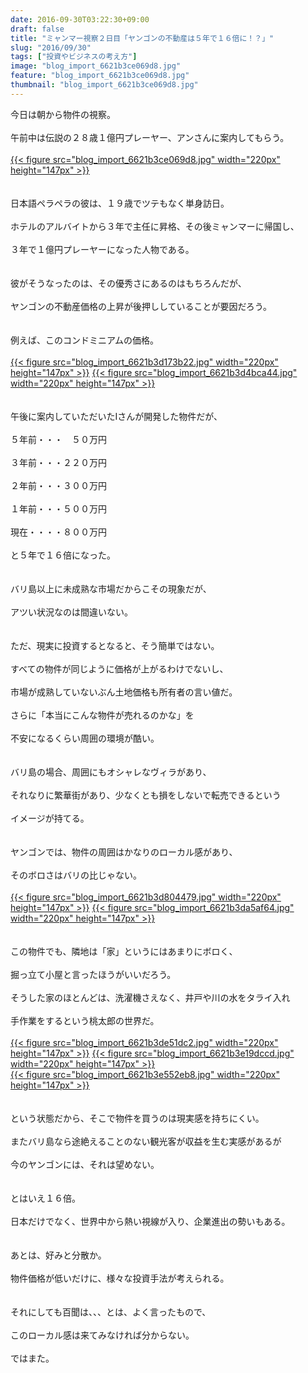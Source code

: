 ```yaml
---
date: 2016-09-30T03:22:30+09:00
draft: false
title: "ミャンマー視察２日目「ヤンゴンの不動産は５年で１６倍に！？」"
slug: "2016/09/30"
tags: ["投資やビジネスの考え方"]
image: "blog_import_6621b3ce069d8.jpg"
feature: "blog_import_6621b3ce069d8.jpg"
thumbnail: "blog_import_6621b3ce069d8.jpg"
---
```

今日は朝から物件の視察。<br/><br/>午前中は伝説の２８歳１億円プレーヤー、アンさんに案内してもらう。<br/><br/><a href="blog_import_6621b3cfd3c3a.jpg">{{< figure src="blog_import_6621b3ce069d8.jpg" width="220px" height="147px" >}}</a><br/><br/><br/>日本語ペラペラの彼は、１９歳でツテもなく単身訪日。<br/><br/>ホテルのアルバイトから３年で主任に昇格、その後ミャンマーに帰国し、<br/><br/>３年で１億円プレーヤーになった人物である。<br/><br/><br/>彼がそうなったのは、その優秀さにあるのはもちろんだが、<br/><br/>ヤンゴンの不動産価格の上昇が後押ししていることが要因だろう。<br/><br/><br/>例えば、このコンドミニアムの価格。<br/><br/><a href="blog_import_6621b3d3156f2.jpg">{{< figure src="blog_import_6621b3d173b22.jpg" width="220px" height="147px" >}}</a> <a href="blog_import_6621b3d681b3a.jpg">{{< figure src="blog_import_6621b3d4bca44.jpg" width="220px" height="147px" >}}</a><br/><br/><br/>午後に案内していただいたIさんが開発した物件だが、<br/><br/>５年前・・・　５０万円<br/><br/>３年前・・・２２０万円　<br/><br/>２年前・・・３００万円<br/><br/>１年前・・・５００万円<br/><br/>現在・・・・８００万円<br/><br/>と５年で１６倍になった。<br/><br/><br/>バリ島以上に未成熟な市場だからこその現象だが、<br/><br/>アツい状況なのは間違いない。<br/><br/><br/>ただ、現実に投資するとなると、そう簡単ではない。<br/><br/>すべての物件が同じように価格が上がるわけでないし、<br/><br/>市場が成熟していないぶん土地価格も所有者の言い値だ。<br/><br/>さらに「本当にこんな物件が売れるのかな」を<br/><br/>不安になるくらい周囲の環境が酷い。<br/><br/><br/>バリ島の場合、周囲にもオシャレなヴィラがあり、<br/><br/>それなりに繁華街があり、少なくとも損をしないで転売できるという<br/><br/>イメージが持てる。<br/><br/><br/>ヤンゴンでは、物件の周囲はかなりのローカル感があり、<br/><br/>そのボロさはバリの比じゃない。<br/><br/><a href="blog_import_6621b3d9a212f.jpg">{{< figure src="blog_import_6621b3d804479.jpg" width="220px" height="147px" >}}</a> <a href="blog_import_6621b3dc48a13.jpg">{{< figure src="blog_import_6621b3da5af64.jpg" width="220px" height="147px" >}}</a><br/><br/><br/>この物件でも、隣地は「家」というにはあまりにボロく、<br/><br/>掘っ立て小屋と言ったほうがいいだろう。<br/><br/>そうした家のほとんどは、洗濯機さえなく、井戸や川の水をタライ入れ<br/><br/>手作業をするという桃太郎の世界だ。<br/><br/><a href="blog_import_6621b3e01fd8b.jpg">{{< figure src="blog_import_6621b3de51dc2.jpg" width="220px" height="147px" >}}</a> <a href="blog_import_6621b3e37573f.jpg">{{< figure src="blog_import_6621b3e19dccd.jpg" width="220px" height="147px" >}}</a><br/><a href="blog_import_6621b3e74034d.jpg">{{< figure src="blog_import_6621b3e552eb8.jpg" width="220px" height="147px" >}}</a><br/><br/><br/>という状態だから、そこで物件を買うのは現実感を持ちにくい。<br/><br/>またバリ島なら途絶えることのない観光客が収益を生む実感があるが<br/><br/>今のヤンゴンには、それは望めない。<br/><br/><br/>とはいえ１６倍。<br/><br/>日本だけでなく、世界中から熱い視線が入り、企業進出の勢いもある。<br/><br/><br/>あとは、好みと分散か。<br/><br/>物件価格が低いだけに、様々な投資手法が考えられる。<br/><br/><br/>それにしても百聞は、、、とは、よく言ったもので、<br/><br/>このローカル感は来てみなければ分からない。<br/><br/>ではまた。<br/><br/><br/>

